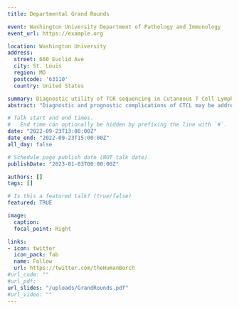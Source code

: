 ```yaml
---
title: Departmental Grand Rounds

event: Washington University Department of Pathology and Immunology
event_url: https://example.org

location: Washington University
address:
  street: 660 Euclid Ave
  city: St. Louis
  region: MO
  postcode: '63110'
  country: United States

summary: Diagnostic utility of TCR sequencing in Cutaneous T Cell Lymphoma
abstract: "Diagnostic and prognostic complications of CTCL may be addressed by T cell receptor sequencing."

# Talk start and end times.
#   End time can optionally be hidden by prefixing the line with `#`.
date: "2022-09-23T13:00:00Z"
date_end: "2022-09-23T15:00:00Z"
all_day: false

# Schedule page publish date (NOT talk date).
publishDate: "2023-01-03T00:00:00Z"

authors: []
tags: []

# Is this a featured talk? (true/false)
featured: TRUE

image:
  caption: 
  focal_point: Right

links:
- icon: twitter
  icon_pack: fab
  name: Follow
  url: https://twitter.com/theHumanBorch
#url_code: ""
#url_pdf: 
url_slides: "/uploads/GrandRounds.pdf"
#url_video: ""
---
```

